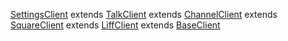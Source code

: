 [SettingsClient](./internal/setting-client.ts) extends
[TalkClient](./internal/setting-client.ts) extends
[ChannelClient](./internal/setting-client.ts) extends
[SquareClient](./internal/setting-client.ts) extends
[LiffClient](./internal/setting-client.ts) extends
[BaseClient](./base-client.ts)
